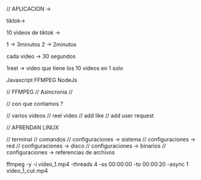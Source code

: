 
// APLICACION ->

tiktok->

10 videos de tiktok ->

1 -> 3minutos
2 -> 2minutos

cada video -> 30 segundos

1reel -> video que tiene los 10 videos en 1 solo

Javascript
FFMPEG
NodeJs

// FFMPEG
// Asincronia
// 

// con que contamos ? 

// varios videos
// reel video
// add like
// add user request

// APRENDAN LINUX

// terminal
// comandos
// configuraciones -> sistema
// configuraciones -> red
// configuraciones -> disco
// configuraciones -> binarios
// configuraciones -> referencias de archivos


ffmpeg -y -i video_1.mp4 -threads 4 -ss 00:00:00 -to 00:00:20 -async 1 video_1_cut.mp4